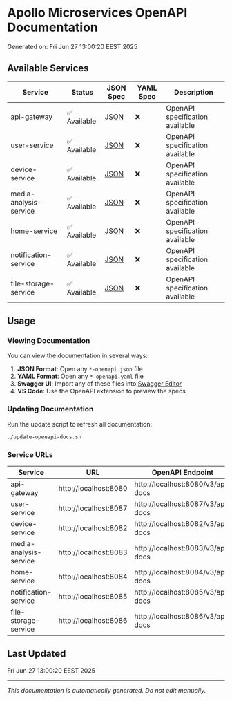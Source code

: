 # Apollo Microservices OpenAPI Documentation

Generated on: Fri Jun 27 13:00:20 EEST 2025

## Available Services

| Service | Status | JSON Spec | YAML Spec | Description |
|---------|--------|-----------|-----------|-------------|
| api-gateway | ✅ Available | [JSON](api-gateway-openapi.json) | ❌ | OpenAPI specification available |
| user-service | ✅ Available | [JSON](user-service-openapi.json) | ❌ | OpenAPI specification available |
| device-service | ✅ Available | [JSON](device-service-openapi.json) | ❌ | OpenAPI specification available |
| media-analysis-service | ✅ Available | [JSON](media-analysis-service-openapi.json) | ❌ | OpenAPI specification available |
| home-service | ✅ Available | [JSON](home-service-openapi.json) | ❌ | OpenAPI specification available |
| notification-service | ✅ Available | [JSON](notification-service-openapi.json) | ❌ | OpenAPI specification available |
| file-storage-service | ✅ Available | [JSON](file-storage-service-openapi.json) | ❌ | OpenAPI specification available |

## Usage

### Viewing Documentation

You can view the documentation in several ways:

1. **JSON Format**: Open any `*-openapi.json` file
2. **YAML Format**: Open any `*-openapi.yaml` file  
3. **Swagger UI**: Import any of these files into [Swagger Editor](https://editor.swagger.io/)
4. **VS Code**: Use the OpenAPI extension to preview the specs

### Updating Documentation

Run the update script to refresh all documentation:

```bash
./update-openapi-docs.sh
```

### Service URLs

| Service | URL | OpenAPI Endpoint |
|---------|-----|------------------|
| api-gateway | http://localhost:8080 | http://localhost:8080/v3/api-docs |
| user-service | http://localhost:8087 | http://localhost:8087/v3/api-docs |
| device-service | http://localhost:8082 | http://localhost:8082/v3/api-docs |
| media-analysis-service | http://localhost:8083 | http://localhost:8083/v3/api-docs |
| home-service | http://localhost:8084 | http://localhost:8084/v3/api-docs |
| notification-service | http://localhost:8085 | http://localhost:8085/v3/api-docs |
| file-storage-service | http://localhost:8086 | http://localhost:8086/v3/api-docs |

## Last Updated

Fri Jun 27 13:00:20 EEST 2025

---

*This documentation is automatically generated. Do not edit manually.*
